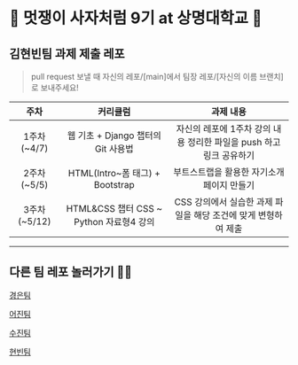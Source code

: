 # 🦁 멋쟁이 사자처럼 9기 at 상명대학교 🦁

## 김현빈팀 과제 제출 레포

> pull request 보낼 때 자신의 레포/[main]에서 팀장 레포/[자신의 이름 브랜치]로 보내주세요! 




|주차|커리큘럼|과제 내용|
|:---:|:---:|:---:|
|1주차(~4/7)|웹 기초 + Django 챕터의 Git 사용법|자신의 레포에 1주차 강의 내용 정리한 파일을 push 하고 링크 공유하기|
|2주차(~5/5)|HTML(Intro~폼 태그) + Bootstrap|부트스트랩을 활용한 자기소개 페이지 만들기|
|3주차(~5/12)|HTML&CSS 챕터 CSS ~ Python 자료형4 강의|CSS 강의에서 실습한 과제 파일을 해당 조건에 맞게 변형하여 제출|
---

## 다른 팀 레포 놀러가기 🏄‍♂️

[경은팀](https://github.com/GyeongEun-Kim/Likelion-9th-HW)

[어진팀](https://github.com/mingmeng030/Likelion-9th-homework)

[수진팀](https://github.com/sooziini/likelion9th-assignment)

[현빈팀](https://github.com/myunbongs/LikeLion_9_HW)
